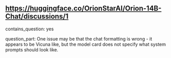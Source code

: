 ## https://huggingface.co/OrionStarAI/Orion-14B-Chat/discussions/1

contains_question: yes

question_part: One issue may be that the chat formatting is wrong - it appears to be Vicuna like, but the model card does not specify what system prompts should look like.